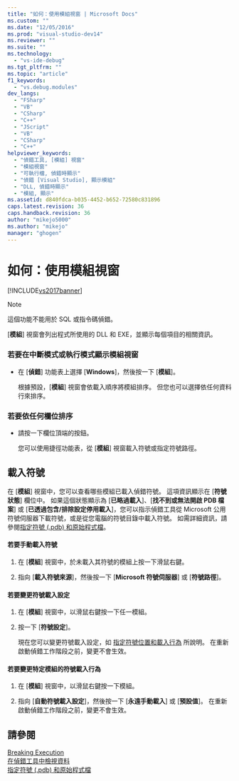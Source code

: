 ```yaml
---
title: "如何：使用模組視窗 | Microsoft Docs"
ms.custom: ""
ms.date: "12/05/2016"
ms.prod: "visual-studio-dev14"
ms.reviewer: ""
ms.suite: ""
ms.technology: 
  - "vs-ide-debug"
ms.tgt_pltfrm: ""
ms.topic: "article"
f1_keywords: 
  - "vs.debug.modules"
dev_langs: 
  - "FSharp"
  - "VB"
  - "CSharp"
  - "C++"
  - "JScript"
  - "VB"
  - "CSharp"
  - "C++"
helpviewer_keywords: 
  - "偵錯工具, [模組] 視窗"
  - "模組視窗"
  - "可執行檔, 偵錯時顯示"
  - "偵錯 [Visual Studio], 顯示模組"
  - "DLL, 偵錯時顯示"
  - "模組, 顯示"
ms.assetid: d840fdca-b035-4452-b652-72580c831896
caps.latest.revision: 36
caps.handback.revision: 36
author: "mikejo5000"
ms.author: "mikejo"
manager: "ghogen"
---
```

# 如何：使用模組視窗
[!INCLUDE[vs2017banner](../code-quality/includes/vs2017banner.md)]

> [!NOTE]
>  這個功能不能用於 SQL 或指令碼偵錯。  
  
 \[**模組**\] 視窗會列出程式所使用的 DLL 和 EXE，並顯示每個項目的相關資訊。  
  
### 若要在中斷模式或執行模式顯示模組視窗  
  
-   在 \[**偵錯**\] 功能表上選擇 \[**Windows**\]，然後按一下 \[**模組**\]。  
  
     根據預設，\[**模組**\] 視窗會依載入順序將模組排序。  但您也可以選擇依任何資料行來排序。  
  
### 若要依任何欄位排序  
  
-   請按一下欄位頂端的按鈕。  
  
     您可以使用捷徑功能表，從 \[**模組**\] 視窗載入符號或指定符號路徑。  
  
## 載入符號  
 在 \[**模組**\] 視窗中，您可以查看哪些模組已載入偵錯符號。  這項資訊顯示在 \[**符號狀態**\] 欄位中。  如果這個狀態顯示為 \[**已略過載入**\]、\[**找不到或無法開啟 PDB 檔案**\] 或 \[**已透過包含\/排除設定停用載入**\]，您可以指示偵錯工具從 Microsoft 公用符號伺服器下載符號，或是從您電腦的符號目錄中載入符號。  如需詳細資訊，請參閱[指定符號 \(.pdb\) 和原始程式檔](../debugger/specify-symbol-dot-pdb-and-source-files-in-the-visual-studio-debugger.md)。  
  
#### 若要手動載入符號  
  
1.  在 \[**模組**\] 視窗中，於未載入其符號的模組上按一下滑鼠右鍵。  
  
2.  指向 \[**載入符號來源**\]，然後按一下 \[**Microsoft 符號伺服器**\] 或 \[**符號路徑**\]。  
  
#### 若要變更符號載入設定  
  
1.  在 \[**模組**\] 視窗中，以滑鼠右鍵按一下任一模組。  
  
2.  按一下 \[**符號設定**\]。  
  
     現在您可以變更符號載入設定，如 [指定符號位置和載入行為](../debugger/specify-symbol-dot-pdb-and-source-files-in-the-visual-studio-debugger.md#BKMK_Specify_symbol_locations_and_loading_behavior) 所說明。  在重新啟動偵錯工作階段之前，變更不會生效。  
  
#### 若要變更特定模組的符號載入行為  
  
1.  在 \[**模組**\] 視窗中，以滑鼠右鍵按一下模組。  
  
2.  指向 \[**自動符號載入設定**\]，然後按一下 \[**永遠手動載入**\] 或 \[**預設值**\]。  在重新啟動偵錯工作階段之前，變更不會生效。  
  
## 請參閱  
 [Breaking Execution](http://msdn.microsoft.com/zh-tw/30fc4643-f337-4651-b1ff-f2de2c098d40)   
 [在偵錯工具中檢視資料](../debugger/viewing-data-in-the-debugger.md)   
 [指定符號 \(.pdb\) 和原始程式檔](../debugger/specify-symbol-dot-pdb-and-source-files-in-the-visual-studio-debugger.md)